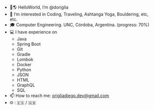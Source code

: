 - 👋🌎 HelloWorld, I’m @doriglia
- 👀 I’m interested in Coding, Traveling, Ashtanga Yoga, Bouldering, etc, etc.
- 🎓 Computer Engineering. UNC, Córdoba, Argentina. (progress: 70%)
- 💻 I have experience on 
  - Java  
  - Spring Boot
  - Git
  - Gradle
  - Lombok
  - Docker
  - Python
  - JSON
  - HTML
  - GraphQL
  - SQL
- 📫 How to reach me: origliadiego.dev@gmail.com 
- 🌐 : 🇪🇸 / 🇬🇧

<!---
doriglia/doriglia is a ✨ special ✨ repository because its `README.md` (this file) appears on your GitHub profile.
You can click the Preview link to take a look at your changes.
--->
